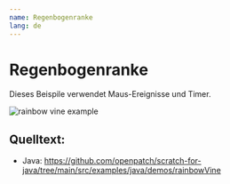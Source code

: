 ```yaml
---
name: Regenbogenranke
lang: de
---
```


# Regenbogenranke

Dieses Beispile verwendet Maus-Ereignisse und Timer.

![rainbow vine example](/assets/rainbow_vine.gif)

## Quelltext:

- Java: https://github.com/openpatch/scratch-for-java/tree/main/src/examples/java/demos/rainbowVine
